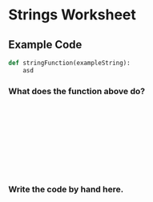 # Strings Worksheet

## Example Code

```python
def stringFunction(exampleString):
    asd
```

### What does the function above do?

\
\
\
\
\
\
\
&nbsp;

### Write the code by hand here.

\
\
\
\
\
\
\
&nbsp;
